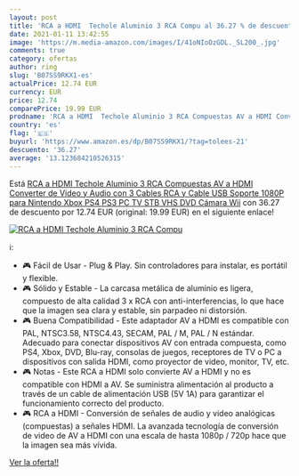 ```yaml
---
layout: post
title: 'RCA a HDMI  Techole Aluminio 3 RCA Compu al 36.27 % de descuento'
date: 2021-01-11 13:42:55
image: 'https://m.media-amazon.com/images/I/41oNIoOzGDL._SL200_.jpg'
comments: true
category: ofertas
author: ring
slug: 'B07SS9RKX1-es'
actualPrice: 12.74 EUR
currency: EUR
price: 12.74
comparePrice: 19.99 EUR
prodname: 'RCA a HDMI  Techole Aluminio 3 RCA Compuestas AV a HDMI Converter de Video y Audio con 3 Cables RCA y Cable USB  Soporte 1080P para Nintendo  Xbox  PS4  PS3  PC  TV  STB  VHS  DVD  Cámara  Wii'
country: 'es'
flag: '🇪🇸'
buyurl: 'https://www.amazon.es/dp/B07SS9RKX1/?tag=tolees-21'
descuento: '36.27'
average: '13.123684210526315'
---
```


Está [RCA a HDMI  Techole Aluminio 3 RCA Compuestas AV a HDMI Converter de Video y Audio con 3 Cables RCA y Cable USB  Soporte 1080P para Nintendo  Xbox  PS4  PS3  PC  TV  STB  VHS  DVD  Cámara  Wii](https://www.amazon.es/dp/B07SS9RKX1/?tag=tolees-21) con 36.27 de descuento por 12.74 EUR (original: 19.99 EUR) en el siguiente enlace!

[![RCA a HDMI  Techole Aluminio 3 RCA Compu](https://m.media-amazon.com/images/I/41oNIoOzGDL._SL200_.jpg)](https://www.amazon.es/dp/B07SS9RKX1/?tag=tolees-21)

ℹ️:

- 🎮 Fácil de Usar - Plug & Play. Sin controladores para instalar, es portátil y flexible.
- 🎮 Sólido y Estable - La carcasa metálica de aluminio es ligera, compuesto de alta calidad 3 x RCA con anti-interferencias, lo que hace que la imagen sea clara y estable, sin parpadeo ni distorsión.
- 🎮 Buena Compatibilidad - Este adaptador AV a HDMI es compatible con PAL, NTSC3.58, NTSC4.43, SECAM, PAL / M, PAL / N estándar. Adecuado para conectar dispositivos AV con entrada compuesta, como PS4, Xbox, DVD, Blu-ray, consolas de juegos, receptores de TV o PC a dispositivos con salida HDMI, como proyector de video, monitor, TV, etc.
- 🎮 Notas - Este RCA a HDMI solo convierte AV a HDMI y no es compatible con HDMI a AV. Se suministra alimentación al producto a través de un cable de alimentación USB (5V 1A) para garantizar el funcionamiento correcto del producto.
- 🎮 RCA a HDMI - Conversión de señales de audio y video analógicas (compuestas) a señales HDMI. La avanzada tecnología de conversión de video de AV a HDMI con una escala de hasta 1080p / 720p hace que la imagen sea más vívida.

[Ver la oferta!!](https://www.amazon.es/dp/B07SS9RKX1/?tag=tolees-21)
